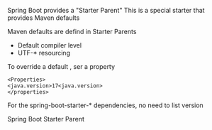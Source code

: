Spring Boot provides a "Starter Parent"
This is a special starter that provides Maven defaults

 Maven defaults are defind in Starter Parents
 - Default compiler level
 - UTF-* resourcing


To override a default , ser a property

```
<Properties>
<java.version>17<java.version>
</properties>
```



For the spring-boot-starter-* dependencies, no need to list version



Spring Boot Starter Parent

